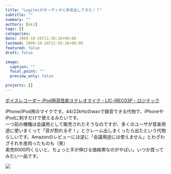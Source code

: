 ```yaml
---
title: "Logitecがオーディオに本気出してきた！？"
subtitle: ""
summary: ""
authors: [aki]
tags: []
categories: 
date: 2009-10-26T21:56:26+00:00
lastmod: 2009-10-26T21:56:26+00:00
featured: false
draft: false

image:
  caption: ""
  focal_point: ""
  preview_only: false

projects: []
---
```

[ボイスレコーダー iPod用高性能ステレオマイク - LIC-iREC03P - ロジテック](http://www.logitec.co.jp/products/recadpt/licirec03/index.html)

iPhone/iPod用のマイクです。44/22kHzのwavで録音できる代物で、iPhoneやiPodに刺すだけで使えるみたいです。  
一つ前の機種は会議用として販売されたそうなのですが、多くのユーザが音楽用途に使いまくって「音が割れるぞ！」とクレーム出しまくったら出たという代物らしいです。Amazonのレビューには逆に「会議用途には使えません」とわざわざそれを皮肉ったものも（笑）  
実売6000円くらいと、ちょっと手が伸びる価格帯なのがやばい。いつか買ってみたい一品です。

![](http://ec3.images-amazon.com/images/I/41LH3I8OB7L._SL500_AA280_.jpg)


